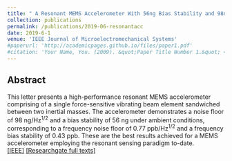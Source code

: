 ```yaml
---
title: " A Resonant MEMS Accelerometer With 56ng Bias Stability and 98ng/Hz<sup>1/2</sup> Noise Floor "
collection: publications
permalink: /publications/2019-06-resonantacc
date: 2019-6-1
venue: 'IEEE Journal of Microelectromechanical Systems'
#paperurl: 'http://academicpages.github.io/files/paper1.pdf'
#citation: 'Your Name, You. (2009). &quot;Paper Title Number 1.&quot; <i>Journal 1</i>. 1(1).'
---
```


## Abstract
This letter presents a high-performance resonant MEMS accelerometer comprising of a single force-sensitive vibrating beam element sandwiched between two inertial masses. The accelerometer demonstrates a noise floor of 98 ng/Hz<sup>1/2</sup> and a bias stability of 56 ng under ambient conditions, corresponding to a frequency noise floor of 0.77 ppb/Hz<sup>1/2</sup> and a frequency bias stability of 0.43 ppb. These are the best results achieved for a MEMS accelerometer employing the resonant sensing paradigm to-date. <br />
[[IEEE]](https://ieeexplore.ieee.org/xpl/RecentIssue.jsp?punumber=84) [[Researchgate full texts]](https://www.researchgate.net/publication/332455046_JMEMS_Letters_A_Resonant_MEMS_Accelerometer_With_56ng_Bias_Stability_and_98ngHz12_Noise_Floor)
